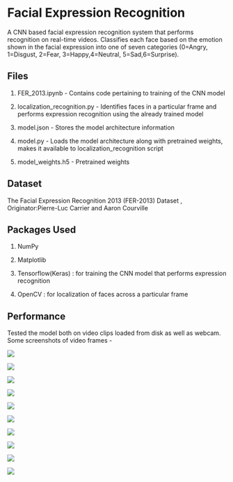 # Facial Expression Recognition 
A CNN based facial expression recognition system that performs recognition on real-time videos. 
Classifies each face based on the emotion shown in the facial expression into one of seven categories (0=Angry, 1=Disgust, 2=Fear, 3=Happy,4=Neutral, 5=Sad,6=Surprise).

## Files
1) FER_2013.ipynb - Contains code pertaining to training of the CNN model

2) localization_recognition.py - Identifies faces in a particular frame and performs expression recognition using the already trained model

3) model.json - Stores the model architecture information

4) model.py - Loads the model architecture along with pretrained weights, makes it available to localization_recognition script

5) model_weights.h5 - Pretrained weights


## Dataset 

The Facial Expression Recognition 2013 (FER-2013) Dataset
, Originator:Pierre-Luc Carrier and Aaron Courville

## Packages Used

1) NumPy


2) Matplotlib

3) Tensorflow(Keras) : for training the CNN model that performs expression recognition

4) OpenCV : for localization of faces across a particular frame

## Performance 

Tested the model both on video clips loaded from disk as well as webcam. Some screenshots of video frames - 


![](Screenshots/Capture_1.PNG)

![](Screenshots/Capture_2.PNG)

![](Screenshots/Capture_3.PNG)

![](Screenshots/Capture_4.PNG)

![](Screenshots/Capture_5.PNG)

![](Screenshots/Capture_6.PNG)

![](Screenshots/Capture_7.PNG)

![](Screenshots/Capture_8.PNG)

![](Screenshots/Capture_9.PNG)

![](Screenshots/Capture_10.PNG)


